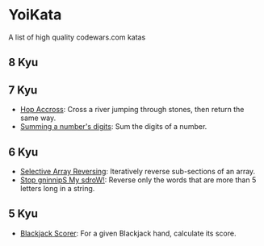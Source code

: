 # YoiKata
A list of high quality codewars.com katas

## 8 Kyu

## 7 Kyu
* [Hop Accross](https://www.codewars.com/kata/hop-across): Cross a river jumping through stones, then return the same way.
* [Summing a number's digits](https://www.codewars.com/kata/summing-a-numbers-digits): Sum the digits of a number.

## 6 Kyu
* [Selective Array Reversing](https://www.codewars.com/kata/selective-array-reversing): Iteratively reverse sub-sections of an array.
* [Stop gninnipS My sdroW!](https://www.codewars.com/kata/5264d2b162488dc400000001): Reverse only the words that are more than 5 letters long in a string.

## 5 Kyu
* [Blackjack Scorer](https://www.codewars.com/kata/blackjack-scorer): For a given Blackjack hand, calculate its score.
